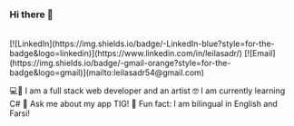 ### Hi there 👋

<br>
[![LinkedIn](https://img.shields.io/badge/-LinkedIn-blue?style=for-the-badge&logo=linkedin)](https://www.linkedin.com/in/leilasadr/) 
[![Email](https://img.shields.io/badge/-gmail-orange?style=for-the-badge&logo=gmail)](mailto:leilasadr54@gmail.com) 
<br>

💻🎨 I am a full stack web developer and an artist
🤓 I am currently learning C#
💬 Ask me about my app TIG!
🥳 Fun fact: I am bilingual in English and Farsi!

<!--
**leilasadr/leilasadr** is a ✨ _special_ ✨ repository because its `README.md` (this file) appears on your GitHub profile.

Here are some ideas to get you started:

- 🔭 I’m currently working on ...
- 🌱 I’m currently learning ...
- 👯 I’m looking to collaborate on ...
- 🤔 I’m looking for help with ...
- 💬 Ask me about ...
- 📫 How to reach me: ...
- 😄 Pronouns: ...
- ⚡ Fun fact: ...
-->
